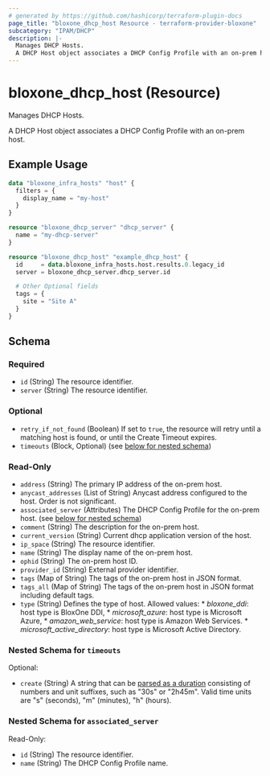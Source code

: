 ```yaml
---
# generated by https://github.com/hashicorp/terraform-plugin-docs
page_title: "bloxone_dhcp_host Resource - terraform-provider-bloxone"
subcategory: "IPAM/DHCP"
description: |-
  Manages DHCP Hosts.
  A DHCP Host object associates a DHCP Config Profile with an on-prem host.
---
```


# bloxone_dhcp_host (Resource)

Manages DHCP Hosts.

A DHCP Host object associates a DHCP Config Profile with an on-prem host.

## Example Usage

```terraform
data "bloxone_infra_hosts" "host" {
  filters = {
    display_name = "my-host"
  }
}

resource "bloxone_dhcp_server" "dhcp_server" {
  name = "my-dhcp-server"
}

resource "bloxone_dhcp_host" "example_dhcp_host" {
  id     = data.bloxone_infra_hosts.host.results.0.legacy_id
  server = bloxone_dhcp_server.dhcp_server.id

  # Other Optional fields
  tags = {
    site = "Site A"
  }
}
```

<!-- schema generated by tfplugindocs -->
## Schema

### Required

- `id` (String) The resource identifier.
- `server` (String) The resource identifier.

### Optional

- `retry_if_not_found` (Boolean) If set to `true`, the resource will retry until a matching host is found, or until the Create Timeout expires.
- `timeouts` (Block, Optional) (see [below for nested schema](#nestedblock--timeouts))

### Read-Only

- `address` (String) The primary IP address of the on-prem host.
- `anycast_addresses` (List of String) Anycast address configured to the host. Order is not significant.
- `associated_server` (Attributes) The DHCP Config Profile for the on-prem host. (see [below for nested schema](#nestedatt--associated_server))
- `comment` (String) The description for the on-prem host.
- `current_version` (String) Current dhcp application version of the host.
- `ip_space` (String) The resource identifier.
- `name` (String) The display name of the on-prem host.
- `ophid` (String) The on-prem host ID.
- `provider_id` (String) External provider identifier.
- `tags` (Map of String) The tags of the on-prem host in JSON format.
- `tags_all` (Map of String) The tags of the on-prem host in JSON format including default tags.
- `type` (String) Defines the type of host. Allowed values:  * _bloxone_ddi_: host type is BloxOne DDI,  * _microsoft_azure_: host type is Microsoft Azure,  * _amazon_web_service_: host type is Amazon Web Services.  * _microsoft_active_directory_: host type is Microsoft Active Directory.

<a id="nestedblock--timeouts"></a>
### Nested Schema for `timeouts`

Optional:

- `create` (String) A string that can be [parsed as a duration](https://pkg.go.dev/time#ParseDuration) consisting of numbers and unit suffixes, such as "30s" or "2h45m". Valid time units are "s" (seconds), "m" (minutes), "h" (hours).


<a id="nestedatt--associated_server"></a>
### Nested Schema for `associated_server`

Read-Only:

- `id` (String) The resource identifier.
- `name` (String) The DHCP Config Profile name.
